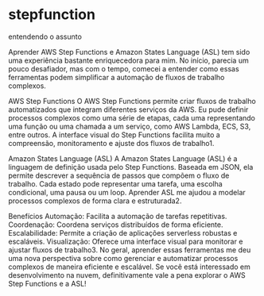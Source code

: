 # stepfunction
entendendo o assunto

Aprender AWS Step Functions e Amazon States Language (ASL) tem sido uma experiência bastante enriquecedora para mim. No início, parecia um pouco desafiador, mas com o tempo, comecei a entender como essas ferramentas podem simplificar a automação de fluxos de trabalho complexos.

AWS Step Functions
O AWS Step Functions permite criar fluxos de trabalho automatizados que integram diferentes serviços da AWS. Eu pude definir processos complexos como uma série de etapas, cada uma representando uma função ou uma chamada a um serviço, como AWS Lambda, ECS, S3, entre outros. A interface visual do Step Functions facilita muito a compreensão, monitoramento e ajuste dos fluxos de trabalho1.

Amazon States Language (ASL)
A Amazon States Language (ASL) é a linguagem de definição usada pelo Step Functions. Baseada em JSON, ela permite descrever a sequência de passos que compõem o fluxo de trabalho. Cada estado pode representar uma tarefa, uma escolha condicional, uma pausa ou um loop. Aprender ASL me ajudou a modelar processos complexos de forma clara e estruturada2.

Benefícios
Automação: Facilita a automação de tarefas repetitivas.
Coordenação: Coordena serviços distribuídos de forma eficiente.
Escalabilidade: Permite a criação de aplicações serverless robustas e escaláveis.
Visualização: Oferece uma interface visual para monitorar e ajustar fluxos de trabalho3.
No geral, aprender essas ferramentas me deu uma nova perspectiva sobre como gerenciar e automatizar processos complexos de maneira eficiente e escalável. Se você está interessado em desenvolvimento na nuvem, definitivamente vale a pena explorar o AWS Step Functions e a ASL!

